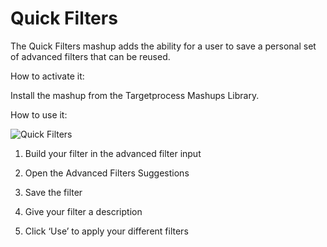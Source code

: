Quick Filters
======================

The Quick Filters mashup adds the ability for a user to save a personal set of advanced filters that can be reused.  
 
How to activate it:

Install the mashup from the Targetprocess Mashups Library.


How to use it:

![Quick Filters](https://github.com/TargetProcess/TP3MashupLibrary/raw/master/Quick%20Filters/QuickFilters.png)

1)  Build your filter in the advanced filter input

2)  Open the Advanced Filters Suggestions

3)  Save the filter

4)  Give your filter a description

5)  Click ‘Use’ to apply your different filters

